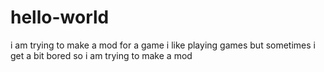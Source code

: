 # hello-world
i am trying to make a mod for a game 
i like playing games but sometimes i get a bit bored so i am trying to make a mod

